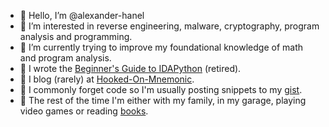 - 👋 Hello, I’m @alexander-hanel
- 👀 I’m interested in reverse engineering, malware, cryptography, program analysis and programming. 
- 🌱 I’m currently trying to improve my foundational knowledge of math and program analysis. 
- 📕 I wrote the [Beginner's Guide to IDAPython](https://leanpub.com/IDAPython-Book) (retired). 
- 📓 I blog (rarely) at [Hooked-On-Mnemonic](http://hooked-on-mnemonics.blogspot.com/).
- 📝 I commonly forget code so I'm usually posting snippets to my [gist](https://gist.github.com/alexander-hanel). 
- 🏡 The rest of the time I'm either with my family, in my garage, playing video games or reading [books](https://www.goodreads.com/user/show/38655520-alexander-h-l). 

<!---
alexander-hanel/alexander-hanel is a ✨ special ✨ repository because its `README.md` (this file) appears on your GitHub profile.
You can click the Preview link to take a look at your changes.
--->
